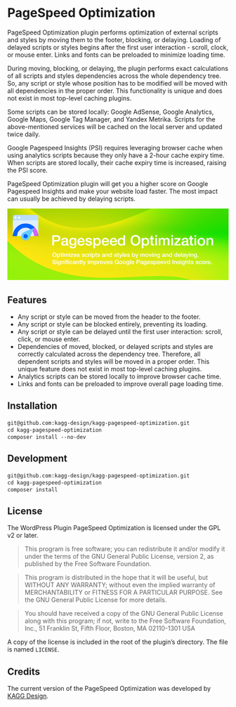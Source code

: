# PageSpeed Optimization

PageSpeed Optimization plugin performs optimization of external scripts and styles by moving them to the footer, blocking, or delaying. Loading of delayed scripts or styles begins after the first user interaction - scroll, clock, or mouse enter. Links and fonts can be preloaded to minimize loading time.

During moving, blocking, or delaying, the plugin performs exact calculations of all scripts and styles dependencies across the whole dependency tree. So, any script or style whose position has to be modified will be moved with all dependencies in the proper order. This functionality is unique and does not exist in most top-level caching plugins.

Some scripts can be stored locally: Google AdSense, Google Analytics, Google Maps, Google Tag Manager, and Yandex Metrika. Scripts for the above-mentioned services will be cached on the local server and updated twice daily.

Google Pagespeed Insights (PSI) requires leveraging browser cache when using analytics scripts because they only have a 2-hour cache expiry time. When scripts are stored locally, their cache expiry time is increased, raising the PSI score.

PageSpeed Optimization plugin will get you a higher score on Google Pagespeed Insights and make your website load faster. The most impact can usually be achieved by delaying scripts.

![](./.wordpress-org/banner-772x250.png)

## Features

- Any script or style can be moved from the header to the footer.
- Any script or style can be blocked entirely, preventing its loading.
- Any script or style can be delayed until the first user interaction: scroll, click, or mouse enter.
- Dependencies of moved, blocked, or delayed scripts and styles are correctly calculated across the dependency tree. Therefore, all dependent scripts and styles will be moved in a proper order. This unique feature does not exist in most top-level caching plugins.
- Analytics scripts can be stored locally to improve browser cache time.
- Links and fonts can be preloaded to improve overall page loading time.

## Installation

```
git@github.com:kagg-design/kagg-pagespeed-optimization.git
cd kagg-pagespeed-optimization
composer install --no-dev
```

## Development

```
git@github.com:kagg-design/kagg-pagespeed-optimization.git
cd kagg-pagespeed-optimization
composer install
```

## License

The WordPress Plugin PageSpeed Optimization is licensed under the GPL v2 or later.

> This program is free software; you can redistribute it and/or modify it under the terms of the GNU General Public License, version 2, as published by the Free Software Foundation.

> This program is distributed in the hope that it will be useful, but WITHOUT ANY WARRANTY; without even the implied warranty of MERCHANTABILITY or FITNESS FOR A PARTICULAR PURPOSE. See the GNU General Public License for more details.

> You should have received a copy of the GNU General Public License along with this program; if not, write to the Free Software Foundation, Inc., 51 Franklin St, Fifth Floor, Boston, MA 02110-1301 USA

A copy of the license is included in the root of the plugin’s directory. The file is named `LICENSE`.

## Credits

The current version of the PageSpeed Optimization was developed by [KAGG Design](https://kagg.eu/en/).
